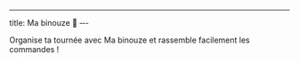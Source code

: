 ---
title: Ma binouze 🍺
‐‐-

Organise ta tournée avec Ma binouze et rassemble facilement les commandes !
